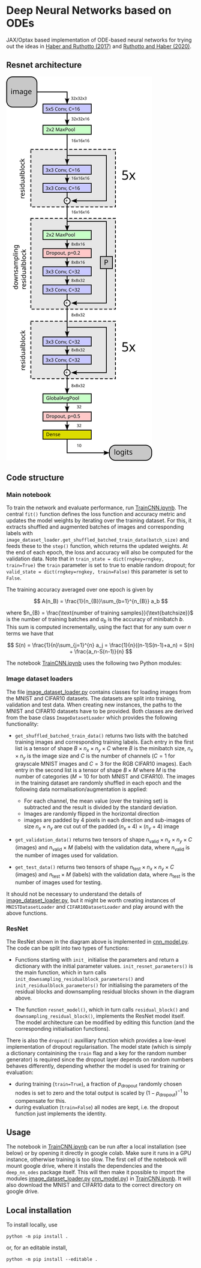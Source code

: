 # Deep Neural Networks based on ODEs

JAX/Optax based implementation of ODE-based neural networks for trying out the ideas in [Haber and Ruthotto (2017)](https://arxiv.org/abs/1705.03341) and [Ruthotto and Haber (2020)](https://arxiv.org/abs/1804.04272).

## Resnet architecture
![Model architecture](resnet.svg)

## Code structure
### Main notebook
To train the network and evaluate performance, run [TrainCNN.ipynb](src/TrainCNN.ipynb). The central `fit()` function defines the loss function and accuracy metric and updates the model weights by iterating over the training dataset. For this, it extracts shuffled and augmented batches of images and corresponding labels with `image_dataset_loader.get_shuffled_batched_train_data(batch_size)` and feeds these to the `step()` function, which returns the updated weights. At the end of each epoch, the loss and accuracy will also be computed for the validation data. Note that in `train_state = dict(rngkey=rngkey, train=True)` the `train` parameter is set to true to enable random dropout; for `valid_state = dict(rngkey=rngkey, train=False)` this parameter is set to `False`.

The training accuracy averaged over one epoch is given by

$$
A(n_B) = \frac{1}{n_{B}}\sum_{b=1}^{n_{B}} a_b
$$

where $n_{B} = \frac{\text{number of training samples}}{\text{batchsize}}$ is the number of training batches and $a_b$ is the accuracy of minibatch $b$. This sum is computed incrementally, using the fact that for any sum over $n$ terms we have that

$$
S(n) = \frac{1}{n}\sum_{j=1}^{n} a_j = \frac{1}{n}((n-1)S(n-1)+a_n) = S(n) + \frac{a_n-S(n-1)}{n}
$$

The notebook [TrainCNN.ipynb](src/TrainCNN.ipynb) uses the following two Python modules:

### Image dataset loaders
The file [image_dataset_loader.py](src/deep_nn_odes/image_dataset_loader.py) contains classes for loading images from the MNIST and CIFAR10 datasets. The datasets are split into training, validation and test data. When creating new instances, the paths to the MNIST and CIFAR10 datasets have to be provided. Both classes are derived from the base class `ImageDatasetLoader` which provides the following functionality:

* `get_shuffled_batched_train_data()` returns two lists with the batched training images and corresponding training labels. Each entry in the first list is a tensor of shape $B\times n_x\times n_y\times C$ where $B$ is the minibatch size, $n_x\times n_y$ is the image size and $C$ is the number of channels ($C=1$ for grayscale MNIST images and $C=3$ for the RGB CIFAR10 images). Each entry in the second list is a tensor of shape $B\times M$ where $M$ is the number of categories ($M=10$ for both MNIST and CIFAR10). The images in the training dataset are randomly shuffled in each epoch and the following data normalisation/augmentation is applied:
    - For each channel, the mean value (over the training set) is subtracted and the result is divided by the standard deviation.
    - Images are randomly flipped in the horizontal direction
    - images are padded by 4 pixels in each direction and sub-images of size $n_x\times n_y$ are cut out of the padded $(n_x+4)\times (n_y+4)$ image

* `get_validation_data()` returns two tensors of shape $n_{\text{valid}}\times n_x\times n_y \times C$ (images) and $n_{\text{valid}}\times M$ (labels) with the validation data, where $n_{\text{valid}}$ is the number of images used for validation.

* `get_test_data()` returns two tensors of shape $n_{\text{test}}\times n_x\times n_y \times C$ (images) and $n_{\text{test}}\times M$ (labels) with the validation data, where $n_{\text{test}}$ is the number of images used for testing.

It should not be necessary to understand the details of [image_dataset_loader.py](src/deep_nn_odes/image_dataset_loader.py), but it might be worth creating instances of `MNISTDatasetLoader` and `CIFAR10DatasetLoader` and play around with the above functions.


### ResNet
The ResNet shown in the diagram above is implemented in [cnn_model.py](src/deep_nn_odes/cnn_model.py). The code can be split into two types of functions:

* Functions starting with `init_` initialise the parameters and return a dictionary with the initial parameter values. `init_resnet_parameters()` is the main function, which in turn calls `init_downsampling_residualblock_parameters()` and `init_residualblock_parameters()` for initialising the parameters of the residual blocks and downsampling residual blocks shown in the diagram above.

* The function `resnet_model()`, which in turn calls `residual_block()` and `downsampling_residual_block()`, implements the ResNet model itself. The model architecture can be modified by editing this function (and the corresponding initialisation functions).

There is also the `dropout()` auxilliary function which provides a low-level implementation of dropout regularisation. The model state (which is simply a dictionary containining the `train` flag and a key for the random number generator) is required since the dropout layer depends on random numbers behaves differently, depending whether the model is used for training or evaluation:

* during training (`train=True`), a fraction of $p_{\text{dropout}}$ randomly chosen nodes is set to zero and the total output is scaled by $(1-p_{\text{dropout}})^{-1}$ to compensate for this.
* during evaluation (`train=False`) all nodes are kept, i.e. the dropout function just implements the identity.

## Usage
The notebook in [TrainCNN.ipynb](src/TrainCNN.ipynb) can be run after a local installation (see below) or by opening it directly in google colab. Make sure it runs in a GPU instance, otherwise training is too slow. The first cell of the notebook will mount google drive, where it installs the dependencies and the `deep_nn_odes` package itself. This will then make it possible to import the modules [image_dataset_loader.py](src/deep_nn_odes/image_dataset_loader.py) [cnn_model.py](src/deep_nn_odes/cnn_model.py)) in [TrainCNN.ipynb](src/TrainCNN.ipynb). It will also download the MNIST and CIFAR10 data to the correct directory on google drive.

## Local installation
To install locally, use
```
python -m pip install .
```

or, for an editable install,

```
python -m pip install --editable .
```